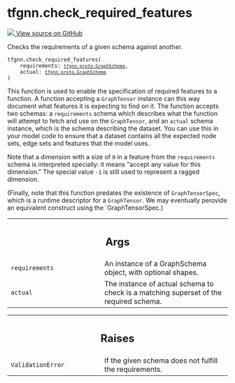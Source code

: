 # tfgnn.check_required_features

<!-- Insert buttons and diff -->

<a target="_blank" href="https://github.com/tensorflow/gnn/tree/master/tensorflow_gnn/graph/schema_validation.py#L73-L142">
<img src="https://www.tensorflow.org/images/GitHub-Mark-32px.png" /> View source
on GitHub </a>

Checks the requirements of a given schema against another.

<pre class="devsite-click-to-copy prettyprint lang-py tfo-signature-link">
<code>tfgnn.check_required_features(
    requirements: <a href="../tfgnn/proto/GraphSchema.md"><code>tfgnn.proto.GraphSchema</code></a>,
    actual: <a href="../tfgnn/proto/GraphSchema.md"><code>tfgnn.proto.GraphSchema</code></a>
)
</code></pre>

<!-- Placeholder for "Used in" -->

This function is used to enable the specification of required features to a
function. A function accepting a `GraphTensor` instance can this way document
what features it is expecting to find on it. The function accepts two schemas: a
`requirements` schema which describes what the function will attempt to fetch
and use on the `GraphTensor`, and an `actual` schema instance, which is the
schema describing the dataset. You can use this in your model code to ensure
that a dataset contains all the expected node sets, edge sets and features that
the model uses.

Note that a dimension with a size of `0` in a feature from the `requirements`
schema is interpreted specially: it means "accept any value for this dimension."
The special value `-1` is still used to represent a ragged dimension.

(Finally, note that this function predates the existence of `GraphTensorSpec`,
which is a runtime descriptor for a `GraphTensor`. We may eventually perovide an
equivalent construct using the `GraphTensorSpec.)

<!-- Tabular view -->

 <table class="responsive fixed orange">
<colgroup><col width="214px"><col></colgroup>
<tr><th colspan="2"><h2 class="add-link">Args</h2></th></tr>

<tr>
<td>
<code>requirements</code><a id="requirements"></a>
</td>
<td>
An instance of a GraphSchema object, with optional shapes.
</td>
</tr><tr>
<td>
<code>actual</code><a id="actual"></a>
</td>
<td>
The instance of actual schema to check is a matching superset
of the required schema.
</td>
</tr>
</table>

<!-- Tabular view -->

 <table class="responsive fixed orange">
<colgroup><col width="214px"><col></colgroup>
<tr><th colspan="2"><h2 class="add-link">Raises</h2></th></tr>

<tr>
<td>
<code>ValidationError</code><a id="ValidationError"></a>
</td>
<td>
If the given schema does not fulfill the requirements.
</td>
</tr>
</table>
